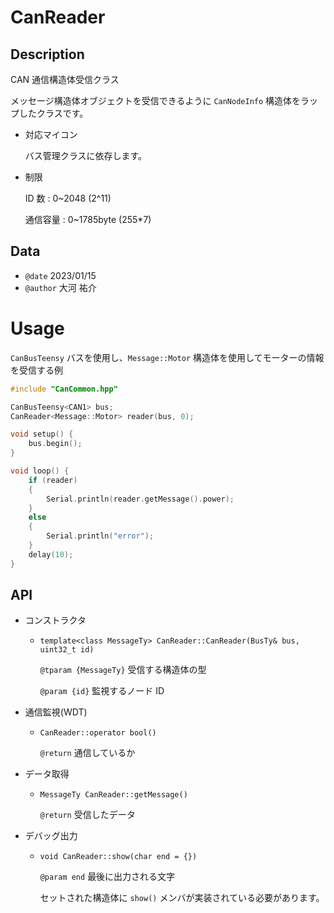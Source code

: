 # CanReader

## Description

CAN 通信構造体受信クラス

メッセージ構造体オブジェクトを受信できるように `CanNodeInfo` 構造体をラップしたクラスです。

-   対応マイコン

    バス管理クラスに依存します。

-   制限

    ID 数 : 0~2048 (2^11)

    通信容量 : 0~1785byte (255\*7)

## Data

-   `@date` 2023/01/15
-   `@author` 大河 祐介

# Usage

`CanBusTeensy` バスを使用し、`Message::Motor` 構造体を使用してモーターの情報を受信する例

```cpp
#include "CanCommon.hpp"

CanBusTeensy<CAN1> bus;
CanReader<Message::Motor> reader(bus, 0);

void setup() {
	bus.begin();
}

void loop() {
	if (reader)
	{
		Serial.println(reader.getMessage().power);
	}
	else
	{
		Serial.println("error");
	}
	delay(10);
}
```

## API

-   コンストラクタ

    -   `template<class MessageTy> CanReader::CanReader(BusTy& bus, uint32_t id)`

        `@tparam {MessageTy}` 受信する構造体の型

        `@param {id}` 監視するノード ID

-   通信監視(WDT)

    -   `CanReader::operator bool()`

        `@return` 通信しているか

-   データ取得

    -   `MessageTy CanReader::getMessage()`

        `@return` 受信したデータ

-   デバッグ出力

    -   `void CanReader::show(char end = {})`

        `@param end` 最後に出力される文字

        セットされた構造体に `show()` メンバが実装されている必要があります。
